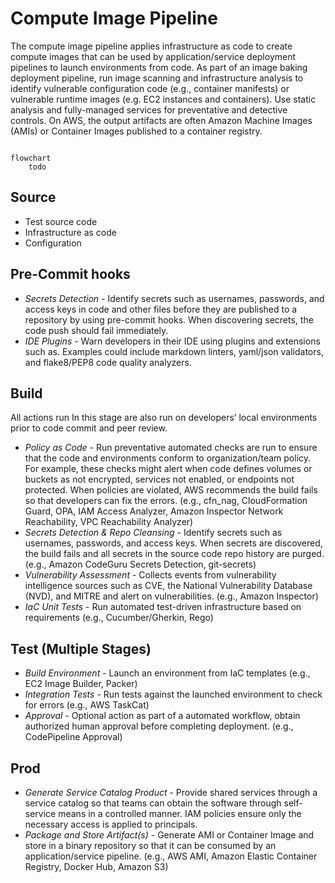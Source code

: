 # Compute Image Pipeline

The compute image pipeline applies infrastructure as code to create compute images that can be used by application/service deployment pipelines to launch environments from code. As part of an image baking deployment pipeline, run image scanning and infrastructure analysis to identify vulnerable configuration code (e.g., container manifests) or vulnerable runtime images (e.g. EC2 instances and containers). Use static analysis and fully-managed services for preventative and detective controls. On AWS, the output artifacts are often Amazon Machine Images (AMIs) or Container Images published to a container registry.  

```mermaid

flowchart
    todo
```

## Source

* Test source code
* Infrastructure as code
* Configuration

## Pre-Commit hooks

* *Secrets Detection* - Identify secrets such as usernames, passwords, and access keys in code and other files before they are published to a repository by using pre-commit hooks. When discovering secrets, the code push should fail immediately.
* *IDE Plugins* - Warn developers in their IDE using plugins and extensions such as. Examples could include markdown linters, yaml/json validators, and flake8/PEP8 code quality analyzers.

## Build

All actions run In this stage are also run on developers’ local environments prior to code commit and peer review.

* *Policy as Code* - Run preventative automated checks are run to ensure that the code and environments conform to organization/team policy. For example, these checks might alert when code defines volumes or buckets as not encrypted, services not enabled, or endpoints not protected. When policies are violated, AWS recommends the build fails so that developers can fix the errors. (e.g., cfn_nag, CloudFormation Guard, OPA, IAM Access Analyzer, Amazon Inspector Network Reachability, VPC Reachability Analyzer)
* *Secrets Detection & Repo Cleansing* - Identify secrets such as usernames, passwords, and access keys. When secrets are discovered, the build fails and all secrets in the source code repo history are purged. (e.g., Amazon CodeGuru Secrets Detection, git-secrets)
* *Vulnerability Assessment* - Collects events from vulnerability intelligence sources such as CVE, the National Vulnerability Database (NVD), and MITRE and alert on vulnerabilities. (e.g., Amazon Inspector)  
* *IaC Unit Tests* - Run automated test-driven infrastructure based on requirements (e.g., Cucumber/Gherkin, Rego)

## Test (Multiple Stages)

* *Build Environment* - Launch an environment from IaC templates (e.g., EC2 Image Builder, Packer)
* *Integration Tests* - Run tests against the launched environment to check for errors (e.g., AWS TaskCat)
* *Approval* - Optional action as part of a automated workflow, obtain authorized human approval before completing deployment. (e.g., CodePipeline Approval)

## Prod

* *Generate Service Catalog Product* - Provide shared services through a service catalog so that teams can obtain the software through self-service means in a controlled manner. IAM policies ensure only the necessary access is applied to principals.   
* *Package and Store Artifact(s)* - Generate AMI or Container Image and store in a binary repository so that it can be consumed by an application/service pipeline. (e.g., AWS AMI, Amazon Elastic Container Registry, Docker Hub, Amazon S3)


